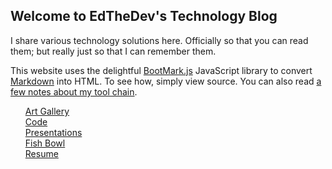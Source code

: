 ## Welcome to EdTheDev's Technology Blog

I share various technology solutions here. Officially so that you can read them; but really just so that I can remember them.

This website uses the delightful [BootMark.js][1] JavaScript library to convert [Markdown](http://daringfireball.net/projects/markdown/) into HTML. To see how, simply view source. 
You can also read [a few notes about my tool chain](tech.html).

[1]: https://github.com/obedm503/bootmark

<div style="display: inline">
<ul style="list-style-type: none">
<li><a href='gallery.html'>Art Gallery</a></li>
    <li><a href='projects.html'>Code</a></li>
    <li><a href='presentations.html'>Presentations</a></li>
    <li><a href='fishbowl.html'>Fish Bowl</a></li>
    <li><a href='resume.html'>Resume</a></li>
    </ul></div>
